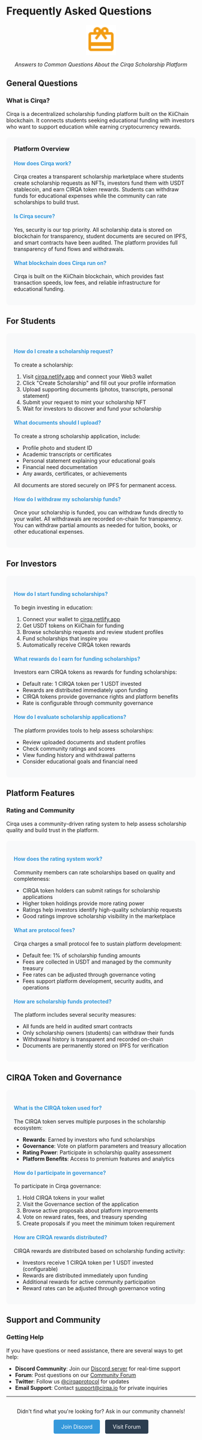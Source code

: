 # Frequently Asked Questions

<div align="center">
  <img src="./assets/images/icons/rewards.svg" alt="FAQ Icon" width="80" height="80">
  <p><em>Answers to Common Questions About the Cirqa Scholarship Platform</em></p>
</div>

## General Questions

<div class="cirqa-highlight">
  <h3>What is Cirqa?</h3>
  <p>Cirqa is a decentralized scholarship funding platform built on the KiiChain blockchain. It connects students seeking educational funding with investors who want to support education while earning cryptocurrency rewards.</p>
</div>

<div style="background-color: #f8f9fa; padding: 20px; border-radius: 8px; margin: 20px 0;">
  <h3 style="margin-top: 0;">Platform Overview</h3>
  
  <div style="margin-top: 20px;">
    <h4 style="color: #3498db;">How does Cirqa work?</h4>
    <p>Cirqa creates a transparent scholarship marketplace where students create scholarship requests as NFTs, investors fund them with USDT stablecoin, and earn CIRQA token rewards. Students can withdraw funds for educational expenses while the community can rate scholarships to build trust.</p>
  </div>
  
  <div style="margin-top: 20px;">
    <h4 style="color: #3498db;">Is Cirqa secure?</h4>
    <p>Yes, security is our top priority. All scholarship data is stored on blockchain for transparency, student documents are secured on IPFS, and smart contracts have been audited. The platform provides full transparency of fund flows and withdrawals.</p>
  </div>
  
  <div style="margin-top: 20px;">
    <h4 style="color: #3498db;">What blockchain does Cirqa run on?</h4>
    <p>Cirqa is built on the KiiChain blockchain, which provides fast transaction speeds, low fees, and reliable infrastructure for educational funding.</p>
  </div>
</div>

## For Students

<div style="background-color: #f8f9fa; padding: 20px; border-radius: 8px; margin: 20px 0;">
  <div style="margin-top: 0px;">
    <h4 style="color: #3498db;">How do I create a scholarship request?</h4>
    <p>To create a scholarship:</p>
    <ol>
      <li>Visit <a href="https://cirqa.netlify.app">cirqa.netlify.app</a> and connect your Web3 wallet</li>
      <li>Click "Create Scholarship" and fill out your profile information</li>
      <li>Upload supporting documents (photos, transcripts, personal statement)</li>
      <li>Submit your request to mint your scholarship NFT</li>
      <li>Wait for investors to discover and fund your scholarship</li>
    </ol>
  </div>
  
  <div style="margin-top: 20px;">
    <h4 style="color: #3498db;">What documents should I upload?</h4>
    <p>To create a strong scholarship application, include:</p>
    <ul>
      <li>Profile photo and student ID</li>
      <li>Academic transcripts or certificates</li>
      <li>Personal statement explaining your educational goals</li>
      <li>Financial need documentation</li>
      <li>Any awards, certificates, or achievements</li>
    </ul>
    <p>All documents are stored securely on IPFS for permanent access.</p>
  </div>
  
  <div style="margin-top: 20px;">
    <h4 style="color: #3498db;">How do I withdraw my scholarship funds?</h4>
    <p>Once your scholarship is funded, you can withdraw funds directly to your wallet. All withdrawals are recorded on-chain for transparency. You can withdraw partial amounts as needed for tuition, books, or other educational expenses.</p>
  </div>
</div>

## For Investors

<div style="background-color: #f8f9fa; padding: 20px; border-radius: 8px; margin: 20px 0;">
  <div style="margin-top: 0px;">
    <h4 style="color: #3498db;">How do I start funding scholarships?</h4>
    <p>To begin investing in education:</p>
    <ol>
      <li>Connect your wallet to <a href="https://cirqa.netlify.app">cirqa.netlify.app</a></li>
      <li>Get USDT tokens on KiiChain for funding</li>
      <li>Browse scholarship requests and review student profiles</li>
      <li>Fund scholarships that inspire you</li>
      <li>Automatically receive CIRQA token rewards</li>
    </ol>
  </div>
  
  <div style="margin-top: 20px;">
    <h4 style="color: #3498db;">What rewards do I earn for funding scholarships?</h4>
    <p>Investors earn CIRQA tokens as rewards for funding scholarships:</p>
    <ul>
      <li>Default rate: 1 CIRQA token per 1 USDT invested</li>
      <li>Rewards are distributed immediately upon funding</li>
      <li>CIRQA tokens provide governance rights and platform benefits</li>
      <li>Rate is configurable through community governance</li>
    </ul>
  </div>
  
  <div style="margin-top: 20px;">
    <h4 style="color: #3498db;">How do I evaluate scholarship applications?</h4>
    <p>The platform provides tools to help assess scholarships:</p>
    <ul>
      <li>Review uploaded documents and student profiles</li>
      <li>Check community ratings and scores</li>
      <li>View funding history and withdrawal patterns</li>
      <li>Consider educational goals and financial need</li>
    </ul>
  </div>
</div>

## Platform Features

<div class="cirqa-note">
  <h3>Rating and Community</h3>
  <p>Cirqa uses a community-driven rating system to help assess scholarship quality and build trust in the platform.</p>
</div>

<div style="background-color: #f8f9fa; padding: 20px; border-radius: 8px; margin: 20px 0;">
  <div style="margin-top: 0px;">
    <h4 style="color: #3498db;">How does the rating system work?</h4>
    <p>Community members can rate scholarships based on quality and completeness:</p>
    <ul>
      <li>CIRQA token holders can submit ratings for scholarship applications</li>
      <li>Higher token holdings provide more rating power</li>
      <li>Ratings help investors identify high-quality scholarship requests</li>
      <li>Good ratings improve scholarship visibility in the marketplace</li>
    </ul>
  </div>
  
  <div style="margin-top: 20px;">
    <h4 style="color: #3498db;">What are protocol fees?</h4>
    <p>Cirqa charges a small protocol fee to sustain platform development:</p>
    <ul>
      <li>Default fee: 1% of scholarship funding amounts</li>
      <li>Fees are collected in USDT and managed by the community treasury</li>
      <li>Fee rates can be adjusted through governance voting</li>
      <li>Fees support platform development, security audits, and operations</li>
    </ul>
  </div>
  
  <div style="margin-top: 20px;">
    <h4 style="color: #3498db;">How are scholarship funds protected?</h4>
    <p>The platform includes several security measures:</p>
    <ul>
      <li>All funds are held in audited smart contracts</li>
      <li>Only scholarship owners (students) can withdraw their funds</li>
      <li>Withdrawal history is transparent and recorded on-chain</li>
      <li>Documents are permanently stored on IPFS for verification</li>
    </ul>
  </div>
</div>

## CIRQA Token and Governance

<div style="background-color: #f8f9fa; padding: 20px; border-radius: 8px; margin: 20px 0;">
  <div style="margin-top: 0px;">
    <h4 style="color: #3498db;">What is the CIRQA token used for?</h4>
    <p>The CIRQA token serves multiple purposes in the scholarship ecosystem:</p>
    <ul>
      <li><strong>Rewards</strong>: Earned by investors who fund scholarships</li>
      <li><strong>Governance</strong>: Vote on platform parameters and treasury allocation</li>
      <li><strong>Rating Power</strong>: Participate in scholarship quality assessment</li>
      <li><strong>Platform Benefits</strong>: Access to premium features and analytics</li>
    </ul>
  </div>
  
  <div style="margin-top: 20px;">
    <h4 style="color: #3498db;">How do I participate in governance?</h4>
    <p>To participate in Cirqa governance:</p>
    <ol>
      <li>Hold CIRQA tokens in your wallet</li>
      <li>Visit the Governance section of the application</li>
      <li>Browse active proposals about platform improvements</li>
      <li>Vote on reward rates, fees, and treasury spending</li>
      <li>Create proposals if you meet the minimum token requirement</li>
    </ol>
  </div>
  
  <div style="margin-top: 20px;">
    <h4 style="color: #3498db;">How are CIRQA rewards distributed?</h4>
    <p>CIRQA rewards are distributed based on scholarship funding activity:</p>
    <ul>
      <li>Investors receive 1 CIRQA token per 1 USDT invested (configurable)</li>
      <li>Rewards are distributed immediately upon funding</li>
      <li>Additional rewards for active community participation</li>
      <li>Reward rates can be adjusted through governance voting</li>
    </ul>
  </div>
</div>

## Support and Community

<div class="cirqa-highlight">
  <h3>Getting Help</h3>
  <p>If you have questions or need assistance, there are several ways to get help:</p>
  <ul>
    <li><strong>Discord Community</strong>: Join our <a href="https://discord.gg/cirqa">Discord server</a> for real-time support</li>
    <li><strong>Forum</strong>: Post questions on our <a href="https://community.cirqa.io">Community Forum</a></li>
    <li><strong>Twitter</strong>: Follow us <a href="https://twitter.com/cirqaprotocol">@cirqaprotocol</a> for updates</li>
    <li><strong>Email Support</strong>: Contact <a href="mailto:support@cirqa.io">support@cirqa.io</a> for private inquiries</li>
  </ul>
</div>

---

<div style="text-align: center; margin: 30px 0;">
  <p>Didn't find what you're looking for? Ask in our community channels!</p>
  <a href="https://discord.gg/cirqa" style="display: inline-block; background-color: #3498db; color: white; padding: 10px 20px; border-radius: 4px; text-decoration: none; margin-right: 10px;">Join Discord</a>
  <a href="https://community.cirqa.io" style="display: inline-block; background-color: #2c3e50; color: white; padding: 10px 20px; border-radius: 4px; text-decoration: none;">Visit Forum</a>
</div>